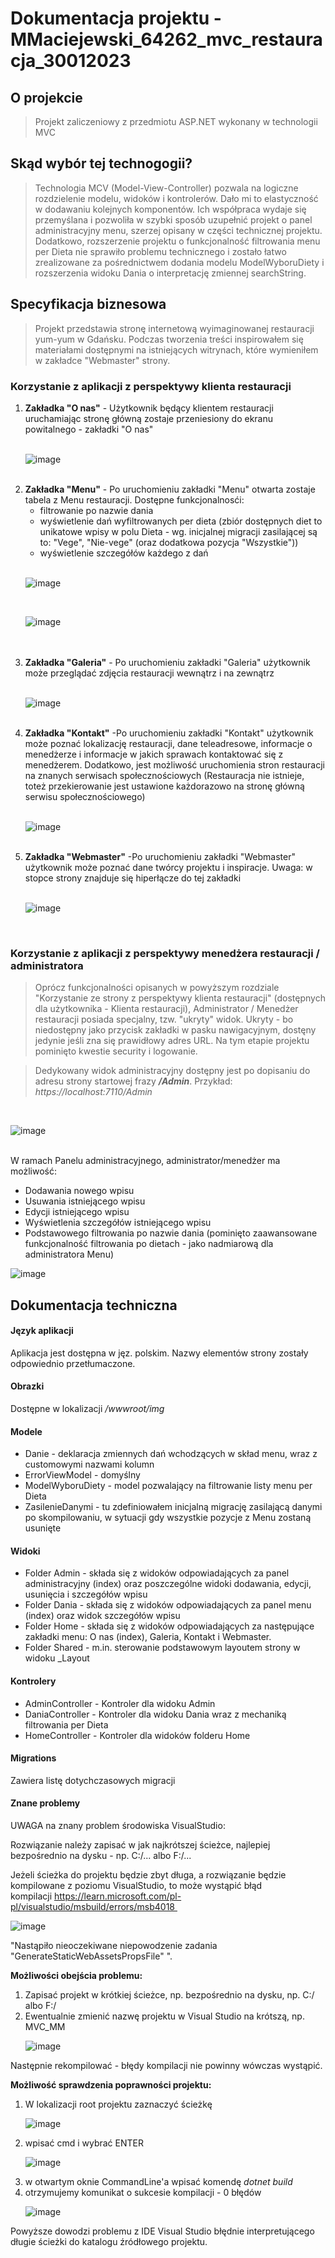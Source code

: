 # Dokumentacja projektu - MMaciejewski_64262_mvc_restauracja_30012023

<h2>O projekcie</h1>

>Projekt zaliczeniowy z przedmiotu ASP.NET wykonany w technologii MVC

<h2>Skąd wybór tej technogogii?</h2>

>Technologia MCV (Model-View-Controller) pozwala na logiczne rozdzielenie modelu, widoków i kontrolerów. Dało mi to elastyczność w dodawaniu kolejnych komponentów. Ich współpraca wydaje się przemyślana i pozwoliła w szybki sposób uzupełnić projekt o panel administracyjny menu, szerzej opisany w części technicznej projektu. Dodatkowo, rozszerzenie projektu o funkcjonalność filtrowania menu per Dieta nie sprawiło problemu technicznego i zostało łatwo zrealizowane za pośrednictwem dodania modelu ModelWyboruDiety i rozszerzenia widoku Dania o interpretację zmiennej searchString.

<h2>Specyfikacja biznesowa</h2>

>Projekt przedstawia stronę internetową wyimaginowanej restauracji yum-yum w Gdańsku. Podczas tworzenia treści inspirowałem się materiałami dostępnymi na istniejących witrynach, które wymieniłem w zakładce "Webmaster" strony.

<h3>Korzystanie z aplikacji z perspektywy klienta restauracji</h3>

<ol>
<li><b>Zakładka "O nas"</b> - Użytkownik będący klientem restauracji uruchamiając stronę główną zostaje przeniesiony do ekranu powitalnego - zakładki "O nas"</li>
<br>

![image](https://user-images.githubusercontent.com/48070450/215592995-3ab6ad30-2ef6-4324-84e1-5081135e750c.png)

<br>
<li><b>Zakładka "Menu"</b> - Po uruchomieniu zakładki "Menu" otwarta zostaje tabela z Menu restauracji. Dostępne funkcjonalnosći:
  <ul>
  <li>filtrowanie po nazwie dania</li>
  <li>wyświetlenie dań wyfiltrowanych per dieta (zbiór dostępnych diet to unikatowe wpisy w polu Dieta - wg. inicjalnej migracji zasilającej są to: "Vege", "Nie-vege" (oraz dodatkowa pozycja "Wszystkie"))</li>
  <li>wyświetlenie szczegółów każdego z dań</li>
  </ul>
  </ul>
 <br>
 
 ![image](https://user-images.githubusercontent.com/48070450/215593448-4f91a563-6648-4228-a370-92601d186576.png)
 
 <br>
 
 ![image](https://user-images.githubusercontent.com/48070450/215600981-5e731dee-0aef-4758-a99d-4ff4dfce5683.png)

 
 <br>
 <br>
 
 <li><b>Zakładka "Galeria"</b> - Po uruchomieniu zakładki "Galeria" użytkownik może przeglądać zdjęcia restauracji wewnątrz i na zewnątrz</li>
 <br>
 
 ![image](https://user-images.githubusercontent.com/48070450/215593536-ec8ad048-0ddd-4d97-b073-f1009be959e0.png)

<br>
 <li><b>Zakładka "Kontakt"</b> -Po uruchomieniu zakładki "Kontakt" użytkownik może poznać lokalizację restauracji, dane teleadresowe, informacje o menedżerze i informacje w jakich sprawach kontaktować się z menedżerem. Dodatkowo, jest możliwość uruchomienia stron restauracji na znanych serwisach społecznościowych (Restauracja nie istnieje, toteż przekierowanie jest ustawione każdorazowo na stronę główną serwisu społecznościowego)</li>
<br>

![image](https://user-images.githubusercontent.com/48070450/215593664-6467050e-c42d-4ff7-93d5-8edbbb23dc23.png)

<br>
<li><b>Zakładka "Webmaster"</b> -Po uruchomieniu zakładki "Webmaster" użytkownik może poznać dane twórcy projektu i inspiracje. Uwaga: w stopce strony znajduje się hiperłącze do tej zakładki</li>
<br>

![image](https://user-images.githubusercontent.com/48070450/215593817-91b51cb6-0937-48fd-b926-cb9bf2e882b3.png)

<br>
</ol>

<h3>Korzystanie z aplikacji z perspektywy menedżera restauracji / administratora</h3>

>Oprócz funkcjonalności opisanych w powyższym rozdziale "Korzystanie ze strony z perspektywy klienta restauracji" (dostępnych dla użytkownika - Klienta restauracji), Administrator / Menedżer restauracji posiada specjalny, tzw. "ukryty" widok. Ukryty - bo niedostępny jako przycisk zakładki w pasku nawigacyjnym, dostęny jedynie jeśli zna się prawidłowy adres URL. Na tym etapie projektu pominięto kwestie security i logowanie. 

>Dedykowany widok administracyjny dostępny jest po dopisaniu do adresu strony startowej frazy <b><i>/Admin</i></b>. Przykład:<br>
<i>https://localhost:7110/Admin</i>
<br>

![image](https://user-images.githubusercontent.com/48070450/215592003-333947b6-3834-489e-a2c2-1b2e605ad398.png)

<br>
W ramach Panelu administracyjnego, administrator/menedżer ma możliwość:
<ul>
<li>Dodawania nowego wpisu</li>
<li>Usuwania istniejącego wpisu</li>
<li>Edycji istniejącego wpisu</li>
<li>Wyświetlenia szczegółów istniejącego wpisu</li>
<li>Podstawowego filtrowania po nazwie dania (pominięto zaawansowane funkcjonalność filtrowania po dietach - jako nadmiarową dla administratora Menu)</li>
</ul>


![image](https://user-images.githubusercontent.com/48070450/215593986-6d8b6d55-e1e4-4c0c-a044-9a41a18377e9.png)


<h2>Dokumentacja techniczna</h2>

<h4>Język aplikacji</h4>

Aplikacja jest dostępna w jęz. polskim. Nazwy elementów strony zostały odpowiednio przetłumaczone.

<h4>Obrazki</h4>

Dostępne w lokalizacji <i>/wwwroot/img</i>

<h4>Modele</h4>

<ul>
<li>Danie - deklaracja zmiennych dań wchodzących w skład menu, wraz z customowymi nazwami kolumn</li>
<li>ErrorViewModel - domyślny</li>
<li>ModelWyboruDiety - model pozwalający na filtrowanie listy menu per Dieta</li>
<li>ZasilenieDanymi - tu zdefiniowałem inicjalną migrację zasilającą danymi po skompilowaniu, w sytuacji gdy wszystkie pozycje z Menu zostaną usunięte</li>
</ul>

<h4>Widoki</h4>

<ul>
<li>Folder Admin - składa się z widoków odpowiadających za panel administracyjny (index) oraz poszczególne widoki dodawania, edycji, usunięcia i szczegółów wpisu </li>
<li>Folder Dania - składa się z widoków odpowiadających za panel menu (index) oraz widok szczegółów wpisu </li>
<li>Folder Home - składa się z widoków odpowiadających za następujące zakładki menu: O nas (index), Galeria, Kontakt i Webmaster.</li>
<li>Folder Shared - m.in. sterowanie podstawowym layoutem strony w widoku _Layout</li>
</ul>

<h4>Kontrolery</h4>

<ul>
<li>AdminController - Kontroler dla widoku Admin</li>
<li>DaniaController - Kontroler dla widoku Dania wraz z mechaniką filtrowania per Dieta</li>
<li>HomeController - Kontroler dla widoków folderu Home</li>
</ul>


<h4>Migrations</h4>

Zawiera listę dotychczasowych migracji

<h4>Znane problemy</h4>

UWAGA na znany problem środowiska VisualStudio:

Rozwiązanie należy zapisać w jak najkrótszej ścieżce, najlepiej bezpośrednio na dysku - np. C:/... albo F:/... 

Jeżeli ścieżka do projektu będzie zbyt długa, a rozwiązanie będzie kompilowane z poziomu VisualStudio, to może wystąpić błąd kompilacji https://learn.microsoft.com/pl-pl/visualstudio/msbuild/errors/msb4018 

![image](https://user-images.githubusercontent.com/48070450/215851350-0d85851f-4ada-4302-9fbe-ad1caa6a42ac.png)

"Nastąpiło nieoczekiwane niepowodzenie zadania "GenerateStaticWebAssetsPropsFile" ". 

<b>Możliwości obejścia problemu:</b>
<ol>
<li>Zapisać projekt w krótkiej ścieżce, np. bezpośrednio na dysku, np. C:/ albo F:/</li>
<li>Ewentualnie zmienić nazwę projektu w Visual Studio na krótszą, np. MVC_MM<br />

![image](https://user-images.githubusercontent.com/48070450/215850337-42f67452-897a-4433-8072-e56d014661dc.png)

</li>
</ol>

Następnie rekompilować - błędy kompilacji nie powinny wówczas wystąpić.
<br />

<b>Możliwość sprawdzenia poprawności projektu:</b>
<ol>
<li>W lokalizacji root projektu zaznaczyć ścieżkę<br />

![image](https://user-images.githubusercontent.com/48070450/215850433-f526a8b1-53ba-4ac6-bae9-a84f20d24c02.png)

</li>
<li>wpisać cmd i wybrać ENTER<br />

![image](https://user-images.githubusercontent.com/48070450/215850819-a6f7dd70-3017-41aa-a76f-f17ef87a7b74.png)
  
</li>
<li>w otwartym oknie CommandLine'a wpisać komendę <i>dotnet build</i></li>
<li>otrzymujemy komunikat o sukcesie kompilacji - 0 błędów<br />
                              
![image](https://user-images.githubusercontent.com/48070450/215850676-78f63f3e-5400-4a66-8fde-470be35a6da8.png)

</li>
</ol>

Powyższe dowodzi problemu z IDE Visual Studio błędnie interpretującego długie ścieżki do katalogu źródłowego projektu.

